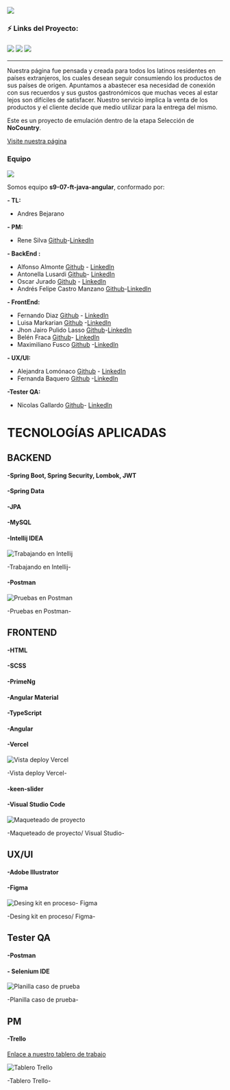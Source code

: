 
![](https://i.ibb.co/hgpGS7G/Frame-64.png )
### ⚡ Links del Proyecto:

<h3><a href="https://www.figma.com/file/aYon5R5ryIkeNFeOVFIrqM/No-country---Wireframes?type=design&node-id=0-1&t=xnb1TCtnGFhKKKwX-0"> <img src="https://img.shields.io/badge/Figma-%23F24E1E.svg?style=for-the-badge&logo=Figma&logoColor=white"/></a> <a href="https://delatinos.vercel.app/"> <img src="https://img.shields.io/badge/Vercel-white?style=for-the-badge&logo=Vercel&logoColor=black"/></a> <a href="c11-15-ft-javaangular-production.up.railway.app"> <img src="https://img.shields.io/badge/Railway-ffffff?style=for-the-badge&logo=Railway&logoColor=000000"/></a></h3>
<hr/>

Nuestra página fue pensada y creada para todos los latinos residentes en países extranjeros, los cuales desean seguir consumiendo los productos de sus países de origen. Apuntamos a abastecer esa necesidad de conexión con sus recuerdos y sus gustos gastronómicos que muchas veces al estar lejos son difíciles de satisfacer. Nuestro servicio implica la venta de los productos y el cliente decide que medio utilizar para la entrega del mismo.

Este es un proyecto de emulación dentro de la etapa Selección de **NoCountry**.

[Visite nuestra página](https://s9-07-ft-java-angular-git-front-develop-nocountry-c11-16.vercel.app/)

### Equipo
![](https://i.ibb.co/SvVs8Gn/sprint-2.png)

Somos equipo **s9-07-ft-java-angular**, conformado por: 

**- TL:**

- Andres Bejarano 

**- PM:**

- Rene Silva [Github](https://github.com/rene3255)-[LinkedIn](https://www.linkedin.com/in/vmc555/)

**- BackEnd :**

- Alfonso Almonte [Github](https://github.com/j3v1t0) - [LinkedIn](https://www.linkedin.com/in/alfonso-almonte-a7640485/)
- Antonella Lusardi [Github](https://github.com/AntoCLus)- [LinkedIn](https://www.linkedin.com/in/antonella-lusardi-45622a20/)
- Oscar Jurado [Github](https://github.com/osdan97) - [LinkedIn](https://www.linkedin.com/in/oscar-jurado-9789it/)
- Andrés Felipe Castro Manzano [Github](https://github.com/Nirsch95)-[LinkedIn](https://www.linkedin.com/in/andresfcastrom/)
  
**- FrontEnd:**
  
- Fernando Diaz [Github](https://github.com/Metaldev-06) - [LinkedIn](https://www.linkedin.com/in/fernandodiaz62/)
- Luisa Markarian [Github](https://github.com/LuMarka) -[LinkedIn](https://www.linkedin.com/in/luisa-markarian-itdeveloper/)
- Jhon Jairo Pulido Lasso [Github](https://github.com/jhonpulido1990)-[LinkedIn](https://www.linkedin.com/in/jhon-j-pulido/)
- Belén Fraca [Github](https://github.com/BelenFrak)- [LinkedIn](https://www.linkedin.com/in/belen-fraca-287272248/)
- Maximiliano Fusco [Github](https://github.com/MaxiFusco)  -[LinkedIn](https://www.linkedin.com/in/maximiliano-adrian-fusco-5bb3a8226/)
  
**- UX/UI:**

- Alejandra Lomónaco [Github](https://github.com/aleelomonaco) - [LinkedIn](https://www.linkedin.com/in/alejandraelomonaco/)
- Fernanda Baquero [Github](https://github.com/resc3255) -[LinkedIn](https://www.linkedin.com/in/fernanda-baquero-garrido/)
  
**-Tester QA:**
  
- Nicolas Gallardo [Github](https://github.com/NaikoG)- [LinkedIn](https://www.linkedin.com/in/nicolas-gallardo-qa-engineer-8076321a9/)

# TECNOLOGÍAS APLICADAS


## BACKEND

#### -Spring Boot, Spring Security, Lombok, JWT

#### -Spring Data

#### -JPA

#### -MySQL

#### -Intellij IDEA

![Trabajando en Intellij](https://i.ibb.co/V95thKY/608f9226-2265-45ee-ab93-2c7634d40348.jpg)

-Trabajando en Intellij-

#### -Postman

![Pruebas en Postman](https://i.ibb.co/VDrvJV0/7c2ee7aa-f8b3-494f-83b9-1cefbae3ec85.jpg)

-Pruebas en Postman-

## FRONTEND

#### -HTML

#### -SCSS 

#### -PrimeNg 

#### -Angular Material 

#### -TypeScript 

#### -Angular 

#### -Vercel 

![Vista deploy Vercel](https://i.ibb.co/0BMGCtZ/vista-vercel.png)

-Vista deploy Vercel-

#### -keen-slider 

#### -Visual Studio Code 

![Maqueteado de proyecto](https://i.ibb.co/xJ0cNZ9/ecommerce-routing-module-ts-s9-07-ft-java-angular-Visual-Studio-Code-18-07-2023-1-27-00.png)

-Maqueteado de proyecto/ Visual Studio-

## UX/UI

#### -Adobe Illustrator

#### -Figma

![Desing kit en proceso- Figma](https://i.ibb.co/q1M1tTs/image.png)

-Desing kit en proceso/ Figma-



## Tester QA

#### -Postman

#### - Selenium IDE

![Planilla caso de prueba](https://i.ibb.co/3hMLxsp/c7627ab0-f1eb-465a-82c5-d04730b6aab6.jpg)

-Planilla caso de prueba-



## PM

#### -Trello

[Enlace a nuestro tablero de trabajo](https://trello.com/b/i76slPtb/s907ftjavaangular)

![Tablero Trello](https://i.ibb.co/fx1xqn0/tablero-trello.png)

-Tablero Trello-




